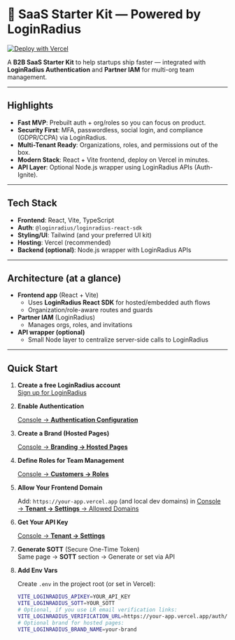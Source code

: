 #  🚀 SaaS Starter Kit — Powered by LoginRadius

[![Deploy with Vercel](https://vercel.com/button)](https://vercel.com/new/clone?repository-url=YOUR_REPO_URL_HERE "Deploy with Vercel")

A **B2B SaaS Starter Kit** to help startups ship faster — integrated with **LoginRadius Authentication** and **Partner IAM** for multi-org team management.

---

## Highlights

- **Fast MVP**: Prebuilt auth + org/roles so you can focus on product.
- **Security First**: MFA, passwordless, social login, and compliance (GDPR/CCPA) via LoginRadius.
- **Multi-Tenant Ready**: Organizations, roles, and permissions out of the box.
- **Modern Stack**: React + Vite frontend, deploy on Vercel in minutes.
- **API Layer**: Optional Node.js wrapper using LoginRadius APIs (Auth-Ignite).

---

## Tech Stack

- **Frontend**: React, Vite, TypeScript
- **Auth**: `@loginradius/loginradius-react-sdk`
- **Styling/UI**: Tailwind (and your preferred UI kit)
- **Hosting**: Vercel (recommended)
- **Backend (optional)**: Node.js wrapper with LoginRadius APIs

---

## Architecture (at a glance)

- **Frontend app** (React + Vite)
    - Uses **LoginRadius React SDK** for hosted/embedded auth flows
    - Organization/role-aware routes and guards
- **Partner IAM** (LoginRadius)
    - Manages orgs, roles, and invitations
- **API wrapper (optional)**
    - Small Node layer to centralize server-side calls to LoginRadius

---

## Quick Start

1. **Create a free LoginRadius account**  
     [Sign up for LoginRadius](https://accounts.loginradius.com/auth.aspx?return_url=https://console.loginradius.com/login&action=register "Sign up for LoginRadius")

2. **Enable Authentication**  
     
     [ Console → **Authentication Configuration** ](https://console.loginradius.com/authentication/authentication-configuration "Authentication Configuration")

3. **Create a Brand (Hosted Pages)**  
     
     [Console → **Branding → Hosted Pages** ](https://console.loginradius.com/branding/hosted-pages "Hosted Pages")

4. **Define Roles for Team Management**  
     
     [Console → **Customers → Roles**](https://console.loginradius.com/customers/roles "Roles")

5. **Allow Your Frontend Domain**  
     
     Add: `https://your-app.vercel.app` (and local dev domains)  in 
     [Console → **Tenant → Settings** → Allowed Domains  ](https://console.loginradius.com/tenant/settings "Allowed Domains")

6. **Get Your API Key**  
    
     [ Console → **Tenant → Settings**  ](https://console.loginradius.com/tenant/settings "Tenant Settings")

7. **Generate SOTT** (Secure One-Time Token)  
     Same page → **SOTT** section → Generate or set via API

8. **Add Env Vars**

     Create `.env` in the project root (or set in Vercel):

     ```bash
     VITE_LOGINRADIUS_APIKEY=YOUR_API_KEY
     VITE_LOGINRADIUS_SOTT=YOUR_SOTT
     # Optional, if you use LR email verification links:
     VITE_LOGINRADIUS_VERIFICATION_URL=https://your-app.vercel.app/auth/verify
     # Optional brand for hosted pages:
     VITE_LOGINRADIUS_BRAND_NAME=your-brand
     ```

